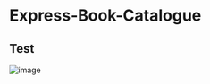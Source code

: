 # Express-Book-Catalogue

## Test
![image](https://user-images.githubusercontent.com/40265625/142471924-b0630d4a-2cb5-4c9f-b3d4-d67b9e1085a5.png)
